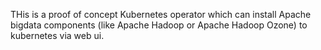 
THis is a proof of concept Kubernetes operator which can install Apache bigdata components (like Apache Hadoop or Apache Hadoop Ozone) to kubernetes via web ui.
